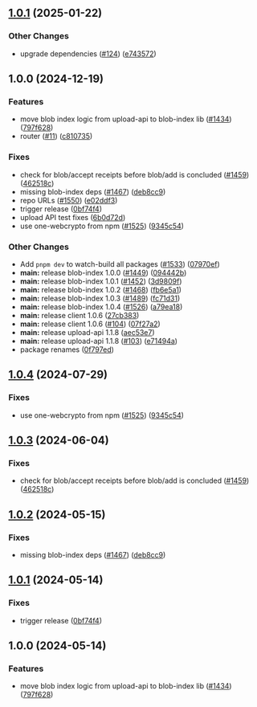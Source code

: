 ## [1.0.1](https://github.com/storacha/upload-service/compare/blob-index-v1.0.0...blob-index-v1.0.1) (2025-01-22)


### Other Changes

* upgrade dependencies ([#124](https://github.com/storacha/upload-service/issues/124)) ([e743572](https://github.com/storacha/upload-service/commit/e743572e4a7caad5076472fe0b6e8bfeac7c44db))

## 1.0.0 (2024-12-19)


### Features

* move blob index logic from upload-api to blob-index lib ([#1434](https://github.com/storacha/upload-service/issues/1434)) ([797f628](https://github.com/storacha/upload-service/commit/797f6285c1b000af9eaf0240f85deca6a0b83e06))
* router ([#11](https://github.com/storacha/upload-service/issues/11)) ([c810735](https://github.com/storacha/upload-service/commit/c8107354da663120228f779814eafa0c9a3e80a2))


### Fixes

* check for blob/accept receipts before blob/add is concluded ([#1459](https://github.com/storacha/upload-service/issues/1459)) ([462518c](https://github.com/storacha/upload-service/commit/462518ca832515c65cc674e8aef3c28f2228797d))
* missing blob-index deps ([#1467](https://github.com/storacha/upload-service/issues/1467)) ([deb8cc9](https://github.com/storacha/upload-service/commit/deb8cc97b6e21db9e863a6ae2b457cf13af5454b))
* repo URLs ([#1550](https://github.com/storacha/upload-service/issues/1550)) ([e02ddf3](https://github.com/storacha/upload-service/commit/e02ddf3696553b03f8d2f7316de0a99a9303a60f))
* trigger release ([0bf74f4](https://github.com/storacha/upload-service/commit/0bf74f44183e38d298308ccd469589c07cd760b0))
* upload API test fixes ([6b0d72d](https://github.com/storacha/upload-service/commit/6b0d72dee3dc9ce5320ad8de333a718d644b5c3d))
* use one-webcrypto from npm ([#1525](https://github.com/storacha/upload-service/issues/1525)) ([9345c54](https://github.com/storacha/upload-service/commit/9345c5415bc0b0d6ce8ccdbe92eb155b11835fd8))


### Other Changes

* Add `pnpm dev` to watch-build all packages ([#1533](https://github.com/storacha/upload-service/issues/1533)) ([07970ef](https://github.com/storacha/upload-service/commit/07970efd443149158ebbfb2c4e745b5007eb9407))
* **main:** release blob-index 1.0.0 ([#1449](https://github.com/storacha/upload-service/issues/1449)) ([094442b](https://github.com/storacha/upload-service/commit/094442b0d5c9d837a0575b79a4d07441a4de2229))
* **main:** release blob-index 1.0.1 ([#1452](https://github.com/storacha/upload-service/issues/1452)) ([3d9809f](https://github.com/storacha/upload-service/commit/3d9809f5850e605cba4bf4d13783bf42941b5538))
* **main:** release blob-index 1.0.2 ([#1468](https://github.com/storacha/upload-service/issues/1468)) ([fb6e5a1](https://github.com/storacha/upload-service/commit/fb6e5a13d3f5be11cd86320d75160c236fbc9d16))
* **main:** release blob-index 1.0.3 ([#1489](https://github.com/storacha/upload-service/issues/1489)) ([fc71d31](https://github.com/storacha/upload-service/commit/fc71d313768ff0e94ee84d91ed205dc13894ff2e))
* **main:** release blob-index 1.0.4 ([#1526](https://github.com/storacha/upload-service/issues/1526)) ([a79ea18](https://github.com/storacha/upload-service/commit/a79ea184f6e24668638e85eb344134dffbeddc9e))
* **main:** release client 1.0.6 ([27cb383](https://github.com/storacha/upload-service/commit/27cb383ea5aae32ca44cc2986f781458130fbffb))
* **main:** release client 1.0.6 ([#104](https://github.com/storacha/upload-service/issues/104)) ([07f27a2](https://github.com/storacha/upload-service/commit/07f27a22a942bde67b55e785b2e3785906d63422))
* **main:** release upload-api 1.1.8 ([aec53e7](https://github.com/storacha/upload-service/commit/aec53e714ea581421e1c55a6e282b765f5badaaa))
* **main:** release upload-api 1.1.8 ([#103](https://github.com/storacha/upload-service/issues/103)) ([e71494a](https://github.com/storacha/upload-service/commit/e71494a12fbd6a93bf2871eec1b101d4b02af38f))
* package renames ([0f797ed](https://github.com/storacha/upload-service/commit/0f797ed298b570dd649aa18055f801b0ab6fbfd8))

## [1.0.4](https://github.com/storacha-network/w3up/compare/blob-index-v1.0.3...blob-index-v1.0.4) (2024-07-29)


### Fixes

* use one-webcrypto from npm ([#1525](https://github.com/storacha-network/w3up/issues/1525)) ([9345c54](https://github.com/storacha-network/w3up/commit/9345c5415bc0b0d6ce8ccdbe92eb155b11835fd8))

## [1.0.3](https://github.com/w3s-project/w3up/compare/blob-index-v1.0.2...blob-index-v1.0.3) (2024-06-04)


### Fixes

* check for blob/accept receipts before blob/add is concluded ([#1459](https://github.com/w3s-project/w3up/issues/1459)) ([462518c](https://github.com/w3s-project/w3up/commit/462518ca832515c65cc674e8aef3c28f2228797d))

## [1.0.2](https://github.com/w3s-project/w3up/compare/blob-index-v1.0.1...blob-index-v1.0.2) (2024-05-15)


### Fixes

* missing blob-index deps ([#1467](https://github.com/w3s-project/w3up/issues/1467)) ([deb8cc9](https://github.com/w3s-project/w3up/commit/deb8cc97b6e21db9e863a6ae2b457cf13af5454b))

## [1.0.1](https://github.com/w3s-project/w3up/compare/blob-index-v1.0.0...blob-index-v1.0.1) (2024-05-14)


### Fixes

* trigger release ([0bf74f4](https://github.com/w3s-project/w3up/commit/0bf74f44183e38d298308ccd469589c07cd760b0))

## 1.0.0 (2024-05-14)


### Features

* move blob index logic from upload-api to blob-index lib ([#1434](https://github.com/w3s-project/w3up/issues/1434)) ([797f628](https://github.com/w3s-project/w3up/commit/797f6285c1b000af9eaf0240f85deca6a0b83e06))
